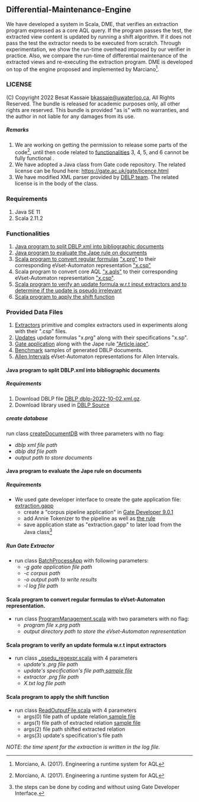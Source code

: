 ## Differential-Maintenance-Engine
 We have developed a system in Scala, DME, that verifies an extraction program expressed as a core AQL query.  If the program passes the test, the extracted view content is updated by running a shift algorithm. If it does not pass the test the extractor needs to be  executed from scratch. Through experimentation,  we show the run-time overhead imposed by our verifier in practice. Also, we compare the run-time of differential maintenance of the extracted views and re-executing the extraction program. DME is developed on top of the engine proposed and implemented by Marciano[^1].
### LICENSE
(C) Copyright 2022 Besat Kassaie <bkassaie@uwaterloo.ca>, All Rights Reserved.
The bundle is released for academic purposes only, all other rights are reserved.
This bundle is provided "as is" with no warranties, and the author in not liable for any damages from its use.

##### Remarks
1. We are working on getting the permission to release some parts of the code[^1], until then code related to [functionalities](https://github.com/Besatkassaie/Differential-Maintenance-Engine#functionalities) 3, 4, 5, and 6 cannot be fully functional .
2. We have adopted a Java class from Gate code repository. The related license can be found here: https://gate.ac.uk/gate/licence.html
3. We have modified XML parser provided by [DBLP team](https://dblp.org/faq/How+to+parse+dblp+xml.html). The related license is in the body of the class.
[^1]: Morciano, A. (2017). Engineering a runtime system for AQL
### Requirements
1. Java SE 11
2. Scala 2.11.2  

### Functionalities
1. [Java program to split DBLP.xml into bibliographic documents](https://github.com/Besatkassaie/Differential-Maintenance-Engine#java-program-to-split-dblpxml-into-bibliographic-documents)
2. [Java program to evaluate the Jape rule on documents](https://github.com/Besatkassaie/Differential-Maintenance-Engine#java-program-to-evaluate-the-jape-rule-on-documents)
3. [Scala program to convert regular formulas](https://github.com/Besatkassaie/Differential-Maintenance-Engine#scala-program-to-convert-regular-formulas-to-evset-automaton-representation) ["x.prg"](data/extractPrograms/finalExtractors/proc_less/proc_less.prg) to their corresponding  eVset-Automaton representation  ["x.csp"](data/extractPrograms/finalExtractors/proc_less/proc_less_QnRfM.csp)
4. Scala program to convert core AQL ["x.aqls"](data/extractPrograms/finalExtractors/proc_less_article_less_moreThanOneAuthor/moreThOneAuthorProc_lessArcl_less.aqls) to their corresponding  eVset-Automaton representation  ["x.csp"](data/extractPrograms/finalExtractors/proc_less_article_less_moreThanOneAuthor/moreThOneAuthorProc_lessArcl_less.csp).
5. [Scala program to verify an update formula w.r.t input extractors and to determine if the update is pseudo irrelevant](https://github.com/Besatkassaie/Differential-Maintenance-Engine#scala-program-to-verify-an-update-formula-wrt-input-extractors)
6. [Scala program to apply the shift function](https://github.com/Besatkassaie/Differential-Maintenance-Engine#scala-program-to-apply-the-shift-function)


### Provided Data Files
1.  [Extractors](data/extractPrograms/finalExtractors) primitive and complex extractors used in experiments along with their ".csp" files.
2.  [Updates](data/extractPrograms/Updates) update formulas "x.prg" along with their specifications "x.sp".
3.  [Gate application](gaterelated/extraction.gapp) along with the Jape rule ["Article.jape"](gaterelated/Data/Grammar/Article.jape).
4.  [Benchmark](data/DBLP/benchmark) samples of generated DBLP documents.
5.  [Allen Intervals](data/Allen_Interval) eVset-Automaton representations for Allen Intervals.

#### Java program to split DBLP.xml into bibliographic documents

##### Requirements
   1. Download DBLP file [DBLP dblp-2022-10-02.xml.gz]( https://dblp.org/xml/release/).
   2. Download library used in [DBLP Source](https://dblp.org/src/mmdb-2019-04-29-sources.jar)

##### create database
  run class [createDocumentDB](DBLP_PrepData/src/createDocumentDB.java) with three parameters with no flag:
   - *dblp xml file path*
   - *dblp dtd file path*
   - *output path to store documents*

#### Java program to evaluate the Jape rule on documents
##### Requirements
 * We used gate developer interface to create the gate application file: [extraction.gapp](gaterelated/extraction.gapp)
   - create a "corpus pipeline application" in [Gate Developer 9.0.1](https://gate.ac.uk/download/)
   - add Annie Tokenizer to the pipeline as well as [the rule]((gaterelated/Data/Grammar/Article.jape))  
   - save application state as "extraction.gapp" to later load from the Java class[^2]

  [^2]:  the steps can be done by coding and without using Gate Developer Interface.
##### Run Gate Extractor
* run class [BatchProcessApp](gaterelated/Code/src/cs/uwaterloo/BatchProcessApp.java) with following parameters:
  * *-g gate application file path*
  * *-c corpus path*
  * *-o output path to write results*
  * *-l log file path*

#### Scala program to convert regular formulas to eVset-Automaton representation.
* run class [ProgramManagement.scala](src/ca/uwaterloo/cs/util/ProgramManagement.scala) with two parameters with no flag:
  - *program file x.prg path*
  - *output directory path to store the eVset-Automaton representation*
####  Scala program to verify an update formula w.r.t input extractors
* run class [_psedu_regexpr.scala](src/_psedu_regexpr.scala) with 4 parameters
  - *update's .prg file path*
  - *update's specification's file path[ sample file](data/extractPrograms/Updates/DateFormat/dateFormat.sp)*
  - *extractor .prg file path*
  - *X.txt log file path*

####  Scala program to apply the shift function
* run class [ReadOutputFile.scala](src/ca/uwaterloo/cs/psupdate/ReadOutputFile.scala) with 4 parameters
  -  args(0) file path of update relation[ sample file](data/extractPrograms/Updates/DateFormat/output_dateFormat_4l2Fp.txt)
  -  args(1) file path of extracted relation [ sample file](data/extractPrograms/finalExtractors/article_less/output_article_less_At43o.txt)
  -  args(2) file path shifted extracted relation
  -  args(3) update's specification's file path

*NOTE: the time spent for the extraction is written in the log file.*
